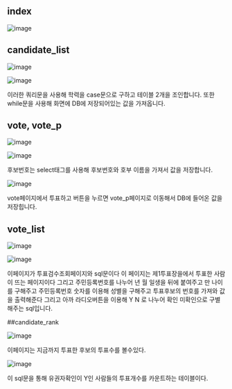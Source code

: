## index  

![image](https://user-images.githubusercontent.com/97486359/210287031-54d370a9-6311-409e-b628-a50984742606.png)  

## candidate_list  

![image](https://user-images.githubusercontent.com/97486359/210287162-be9120a4-9af8-4a84-87ef-7403136880c4.png)  

![image](https://user-images.githubusercontent.com/97486359/210287222-d5bf0171-0c08-4e36-8d13-59540f884d8c.png)

이러한 쿼리문을 사용해 학력을 case문으로 구하고 테이블 2개을 조인합니다. 또한 while문을 사용해 화면에 DB에 저장되어있는 값을 가져옵니다.  

## vote, vote_p  

![image](https://user-images.githubusercontent.com/97486359/210288892-8526df70-8f1f-4e93-a5d4-425fd236eed8.png)  

![image](https://user-images.githubusercontent.com/97486359/210288919-38c194ca-d284-4bbd-a517-1715f1548645.png)  

후보번호는 select태그를 사용해 후보번호와 호부 이름을 가져서 값을 저장합니다.  

![image](https://user-images.githubusercontent.com/97486359/210289037-8b9fe142-75de-43d9-8d41-72dea212f42a.png)  

vote페이지에서 투표하고 버튼을 누르면 vote_p페이지로 이동해서 DB에 들어온 값을 저장힙니다.  

## vote_list

![image](https://user-images.githubusercontent.com/97486359/210289203-e229746d-a6eb-4393-afd9-bb1b6ed68cae.png)  

![image](https://user-images.githubusercontent.com/97486359/210289226-7f198160-76f2-42b3-b6fd-cab05d7c0ae2.png)  

이페이지가 투표검수조회페이지와 sql문이다 이 페이지는 제1투표장을에서 투표한 사람이 뜨는 페이지이다 그리고 주민등록번호를 나누어 년 월 일생을 뒤에 붙여주고 만 나이를 구해주고 주민등록번호 숫자를 이용해 성별을 구해주고 투표후보의 번호를 가져와 값을 출력해준다 그리고 아까 라디오버튼을 이용해 Y N 로 나누어 확인 미확인으로 구별해주는 sql입니다.  

##candidate_rank


![image](https://user-images.githubusercontent.com/97486359/210289805-ff689de3-4c8d-4abb-8f10-fa73d83a1740.png)


이페이지는 지금까지 투표한 후보의 투표수를 볼수있다.

![image](https://user-images.githubusercontent.com/97486359/210289793-1f39391a-ee29-4371-a5b3-a431b5488bb4.png)


이 sql문을 통해 유권자확인이 Y인 사람들의 투표개수를 카운트하는 테이블이다.
